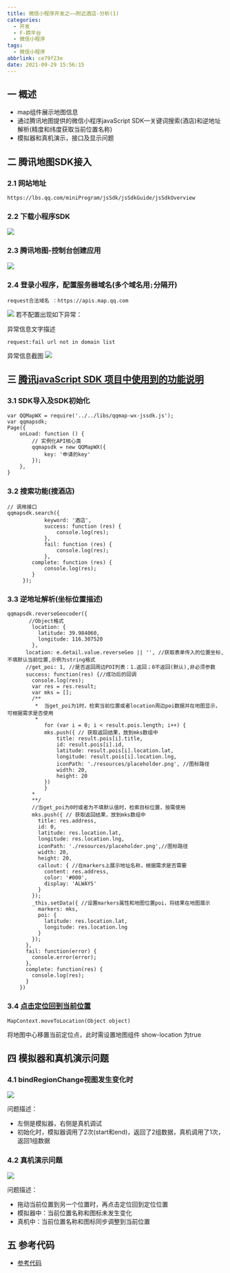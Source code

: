 ```yaml
---
title: 微信小程序开发之——附近酒店-分析(1)
categories:
  - 开发
  - F-跨平台
  - 微信小程序
tags:
  - 微信小程序
abbrlink: ce79f23e
date: 2021-09-29 15:56:15
---
```

## 一 概述

* map组件展示地图信息
* 通过腾讯地图提供的微信小程序javaScript SDK—关键词搜索(酒店)和逆地址解析(精度和纬度获取当前位置名称)
* 模拟器和真机演示，接口及显示问题

<!--more-->

## 二  腾讯地图SDK接入

### 2.1 网站地址

```
https://lbs.qq.com/miniProgram/jsSdk/jsSdkGuide/jsSdkOverview
```

### 2.2 下载小程序SDK
![][1]

### 2.3 腾讯地图-控制台创建应用
![][2]

### 2.4 登录小程序，配置服务器域名(多个域名用`;`分隔开)

```
request合法域名	：https://apis.map.qq.com
```
![][3]
若不配置出现如下异常：

异常信息文字描述

```
request:fail url not in domain list
```

异常信息截图
![][4]

## 三 [腾讯javaScript SDK 项目中使用到的功能说明][00]

### 3.1 SDK导入及SDK初始化

```
var QQMapWX = require('../../libs/qqmap-wx-jssdk.js');
var qqmapsdk;
Page({
    onLoad: function () {
        // 实例化API核心类
        qqmapsdk = new QQMapWX({
            key: '申请的key'
        });
    },
}    
```

### 3.2 搜索功能(搜酒店)

```
// 调用接口
qqmapsdk.search({
            keyword: '酒店',
            success: function (res) {
                console.log(res);
            },
            fail: function (res) {
                console.log(res);
            },
        complete: function (res) {
            console.log(res);
        }
     });
```

### 3.3 逆地址解析(坐标位置描述)

```
qqmapsdk.reverseGeocoder({
       //Object格式
        location: {
          latitude: 39.984060,
          longitude: 116.307520
        },
      location: e.detail.value.reverseGeo || '', //获取表单传入的位置坐标,不填默认当前位置,示例为string格式
      //get_poi: 1, //是否返回周边POI列表：1.返回；0不返回(默认),非必须参数
      success: function(res) {//成功后的回调
        console.log(res);
        var res = res.result;
        var mks = [];
        /**
         *  当get_poi为1时，检索当前位置或者location周边poi数据并在地图显示，可根据需求是否使用
         *
            for (var i = 0; i < result.pois.length; i++) {
            mks.push({ // 获取返回结果，放到mks数组中
                title: result.pois[i].title,
                id: result.pois[i].id,
                latitude: result.pois[i].location.lat,
                longitude: result.pois[i].location.lng,
                iconPath: './resources/placeholder.png', //图标路径
                width: 20,
                height: 20
            })
            }
        *
        **/
        //当get_poi为0时或者为不填默认值时，检索目标位置，按需使用
        mks.push({ // 获取返回结果，放到mks数组中
          title: res.address,
          id: 0,
          latitude: res.location.lat,
          longitude: res.location.lng,
          iconPath: './resources/placeholder.png',//图标路径
          width: 20,
          height: 20,
          callout: { //在markers上展示地址名称，根据需求是否需要
            content: res.address,
            color: '#000',
            display: 'ALWAYS'
          }
        });
        _this.setData({ //设置markers属性和地图位置poi，将结果在地图展示
          markers: mks,
          poi: {
            latitude: res.location.lat,
            longitude: res.location.lng
          }
        });
      },
      fail: function(error) {
        console.error(error);
      },
      complete: function(res) {
        console.log(res);
      }
    })
```

### 3.4 [点击定位回到当前位置][01]

```
MapContext.moveToLocation(Object object)
```

将地图中心移置当前定位点，此时需设置地图组件 show-location 为true

## 四 模拟器和真机演示问题

### 4.1 bindRegionChange视图发生变化时
![][5]

问题描述：

* 左侧是模拟器，右侧是真机调试
* 初始化时，模拟器调用了2次(start和end)，返回了2组数据，真机调用了1次，返回1组数据

### 4.2 真机演示问题
![][6]

问题描述：

* 拖动当前位置到另一个位置时，再点击定位回到定位位置
* 模拟器中：当前位置名称和图标未发生变化
* 真机中：当前位置名称和图标同步调整到当前位置

## 五 参考代码
* [参考代码](https://download.csdn.net/download/Calvin_zhou/25922781)

[00]:https://lbs.qq.com/miniProgram/jsSdk/jsSdkGuide/jsSdkOverview
[01]:https://developers.weixin.qq.com/miniprogram/dev/api/media/map/MapContext.moveToLocation.html
[1]:https://cdn.staticaly.com/gh/PGzxc/CDN/master/blog-wechat/wechat-hotel-javascript-sdk-download.png
[2]:https://cdn.staticaly.com/gh/PGzxc/CDN/master/blog-wechat/wechat-hotel-create-application-key.png
[3]:https://cdn.staticaly.com/gh/PGzxc/CDN/master/blog-wechat/wechat-hotel-weixin-request-apis.png
[4]:https://cdn.staticaly.com/gh/PGzxc/CDN/master/blog-wechat/wechat-hotel-request-fail-msg.png
[5]:https://cdn.staticaly.com/gh/PGzxc/CDN/master/blog-wechat/wechat-hotel-getcenterlocation-data-compare.png
[6]:https://cdn.staticaly.com/gh/PGzxc/CDN/master/blog-wechat/wechat-hotel-monitor-phone-switch.gif